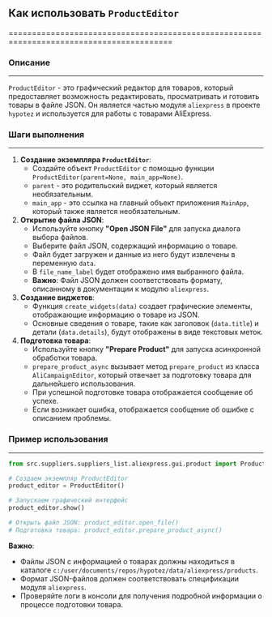 ## Как использовать `ProductEditor` 
=========================================================================================

### Описание
-------------------------
`ProductEditor` - это графический редактор для товаров, который предоставляет возможность редактировать, просматривать и готовить товары в файле JSON. Он является частью модуля `aliexpress` в проекте `hypotez` и используется для работы с товарами AliExpress.

### Шаги выполнения
-------------------------
1. **Создание экземпляра `ProductEditor`**: 
    - Создайте объект `ProductEditor` с помощью функции `ProductEditor(parent=None, main_app=None)`. 
    - `parent` - это родительский виджет, который является необязательным. 
    - `main_app` - это ссылка на главный объект приложения `MainApp`, который также является необязательным.
2. **Открытие файла JSON**: 
    - Используйте кнопку **"Open JSON File"** для запуска диалога выбора файлов.
    - Выберите файл JSON, содержащий информацию о товаре.
    - Файл будет загружен и данные из него будут извлечены в переменную `data`.
    - В `file_name_label` будет отображено имя выбранного файла.
    - **Важно**: Файл JSON должен соответствовать формату, описанному в документации к модулю `aliexpress`.
3. **Создание виджетов**:
    - Функция `create_widgets(data)` создает графические элементы, отображающие информацию о товаре из JSON.
    - Основные сведения о товаре, такие как заголовок (`data.title`) и детали (`data.details`), будут отображены в виде текстовых меток.
4. **Подготовка товара**: 
    - Используйте кнопку **"Prepare Product"** для запуска асинхронной обработки товара.
    - `prepare_product_async` вызывает метод `prepare_product` из класса `AliCampaignEditor`, который отвечает за подготовку товара для дальнейшего использования.
    - При успешной подготовке товара отображается сообщение об успехе.
    - Если возникает ошибка, отображается сообщение об ошибке с описанием проблемы.

### Пример использования
-------------------------

```python
from src.suppliers.suppliers_list.aliexpress.gui.product import ProductEditor

# Создаем экземпляр ProductEditor
product_editor = ProductEditor()

# Запускаем графический интерфейс
product_editor.show()

# Открыть файл JSON: product_editor.open_file()
# Подготовка товара: product_editor.prepare_product_async()
```

**Важно**:

- Файлы JSON с информацией о товарах должны находиться в каталоге `c:/user/documents/repos/hypotez/data/aliexpress/products`.
- Формат JSON-файлов должен соответствовать спецификации модуля `aliexpress`.
- Проверяйте логи в консоли для получения подробной информации о процессе подготовки товара.